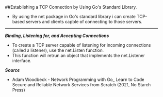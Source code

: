 ##Establishing a TCP Connection by Using Go's Standard Library.

* By using the net package in Go's standard library i can create TCP-based servers and clients capble of connecting to those servers.
***
***Binding, Listening for, and Accepting Connections***
* To create a TCP server capable of listening for incoming connections (called a listener), use the net.Listen function.
* This function will retrun an object that implements the net.Listener interface.


***Source***
- Adam Woodbeck - Network Programming with Go_ Learn to Code Secure and Reliable Network Services from Scratch (2021, No Starch Press)